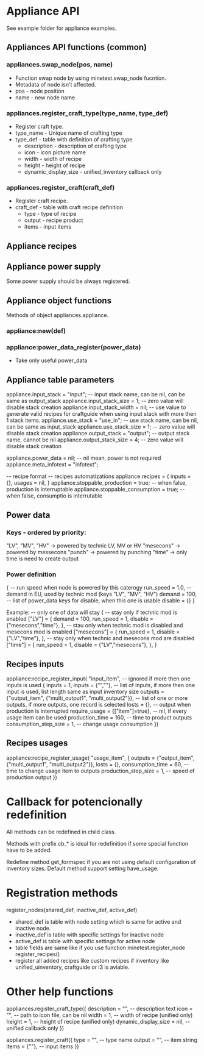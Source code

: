 # Appliance API


See example folder for appliance examples.

## Appliances API functions (common)

### appliances.swap_node(pos, name)

* Function swap node by using minetest.swap_node fucntion.
* Metadata of node isn't affected.
* pos - node position
* name - new node name

### appliances.register_craft_type(type_name, type_def)

* Register craft type.
* type_name - Unique name of crafting type
* type_def - table with definition of crafting type
  * description - description of crafting type
  * icon - icon picture name
  * width - width of recipe
  * height - height of recipe
  * dynamic_display_size - unified_inventory callback only

### appliances.register_craft(craft_def)

* Register craft recipe.
* craft_def - table with craft recipe definition
  * type - type of recipe
  * output - recipe product
  * items - input items

## Appliance recipes

## Appliance power supply

Some power supply should be always registered.

## Appliance object functions

Methods of object appliances.appliance.

### appliance:new(def)

### appliance:power_data_register(power_data)

* Take only useful power_data

## Appliance table parameters

appliance.input\_stack = "input"; -- input stack name, can be nil, can be same as output\_stack
appliance.input\_stack\_size = 1; -- zero value will disable stack creation 
appliance.input\_stack\_width = nil; -- use value to generate valid recipes for craftguide when using input stack with more then 1 stack items.
appliance.use\_stack = "use\_in"; -- use stack name, can be nil, can be same as input\_stack
appliance.use\_stack\_size = 1; -- zero value will disable stack creation
appliance.output\_stack = "output"; -- output stack name, cannot be nil
appliance.output\_stack\_size = 4; -- zero value will disable stack creation

appliance.power\_data = nil; -- nil mean, power is not required
appliance.meta\_infotext = "infotext";

-- recipe format
-- recipes automatizations
appliance.recipes = {
    inputs = {},
    usages = nil,
  }
appliance.stoppable\_production = true; -- when false, production is interruptable
appliance.stoppable\_consumption = true; -- when false, consumptio is interrutable

Power data
----------

### Keys - ordered by priority:
  "LV", "MV", "HV" -> powered by technic LV, MV or HV
  "mesecons" -> powered by messecons
  "punch" -> powered by punching
  "time" -> only time is need to create output
  
  
### Power definition
  {
    -- run speed when node is powered by this caterogy
    run_speed = 1.0,
    -- demand in EU, used by technic mod (keys "LV", "MV", "HV")
    demand = 100,
    -- list of power_data keys for disable, when this one is usable
    disable = {}
  }

Example:
 -- only one of data will stay
  {
    -- stay only if technic mod is enabled
    ["LV"] = {
        demand = 100,
        run_speed = 1,
        disable = {"mesecons","time"},
      },
    -- stau only when technic mod is disabled and mesecons mod is enabled
    ["mesecons"] = {
        run_speed = 1,
        disable = {"LV","time"},
      },
    -- stay only when technic and mesecons mod are disabled
    ["time"] = {
        run_speed = 1,
        disable = {"LV","mesecons"},
      },
    }

Recipes inputs
--------------

appliance:recipe\_register\_input(
  "input\_item", -- ignored if more then one inputs is used
  {
    inputs = 1,
    inputs = {"",""}, -- list of inputs, if more then one input is used, list length same as input inventory size
    outputs = {"output_item", {"multi_output1", "multi_output2"}}, -- list of one or more outputs, if more outputs, one record is selected
    losts = {}, -- output when production is interrupted
    require_usage = {["item"]=true}, -- nil, if every usage item can be used
    production_time = 160, -- time to product outputs
    consumption_step_size = 1, -- change usage consumption
  })

Recipes usages
--------------

appliance:recipe\_register\_usage(
  "usage\_item",
  {
    outputs = {"output_item", {"multi_output1", "multi_output2"}},
    losts = {},
    consumption_time = 60, -- time to change usage item to outputs
    production_step_size = 1, -- speed of production output
  })

Callback for potencionally redefinition
=======================================

All methods can be redefined in child class.

Methods with prefix cb_\* is ideal for redefinition if some special function have to be added.

Redefine method get\_formspec if you are not using default configuration of inventory sizes. Default method support setting have\_usage.


Registration methods
=====================

register\_nodes(shared\_def, inactive\_def, active\_def)
  - shared\_def is table with node setting which is same for active and inactive node.
  - inactive\_def is table with specific settings for inactive node
  - active\_def is table with specific settings for active node
  - table fields are same like if you use function minetest.register\_node
register\_recipes()
  - register all added recipes like custom recipes if inventory like unified\_uinventory, craftguide or i3 is aviable.


Other help functions
====================

appliances.register\_craft\_type({
    description = "", -- description text
    icon = "", -- path to icon file, can be nil
    width = 1, -- width of recipe (unified only)
    height = 1, -- height of recipe (unified only)
    dynamic_display_size = nil, -- unified callback only
  })

appliances.register\_craft({
    type = "", -- type name
    output = "", -- item string
    items = {""}, -- input items
  })

